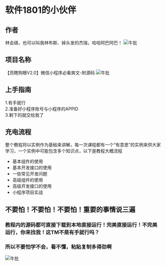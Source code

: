 # 软件1801的小伙伴
## 作者  
  林会祺，也可以叫我林布斯、掉头发的杰瑞，哈哈阿巴阿巴！
   ![牛批](https://pic1.zhimg.com/80/v2-b3d80f5f2bbd93bf20e0dee076901c6f_720w.jpg?source=1940ef5c)
## 项目名称
  【亮瞎狗眼V2.0】微信小程序必看爽文-附源码
   ![牛批](https://pic4.zhimg.com/50/v2-e8e14795cbdb002a023c316c6698092c_hd.webp?source=1940ef5c) 
## 上手指南  
  1.有手就行  
  2.准备好小程序账号与小程序的APPID  
  3.剩下的就交给我了
## 充电流程  

  整个教程将以实例作为基础来讲解，每一次课程都有一个“有意思”的实例来供大家学习，一个实例中可能包含多个知识点，以下是教程大概流程  
  
  * 基本组件的使用
  * 基本开发接口的使用
  * 一些常见开发问题
  * 高级组件的使用
  * 高级开发接口的使用
  * 小程序项目实战

## 不要怕！不要怕！不要怕！重要的事情说三遍  
  ### 教程内的源码都可直接下载到本地直接运行！完美直接运行！不完美运行，你来找我！这TM不是有手就行吗？    
  
  ### 所以不要怕学不会，看不懂，粘贴复制多得劲啊    
  
  ![牛批](https://pic4.zhimg.com/80/v2-6c9ed7b57f38bca24a588b78b4291031_720w.jpg?source=1940ef5c)
